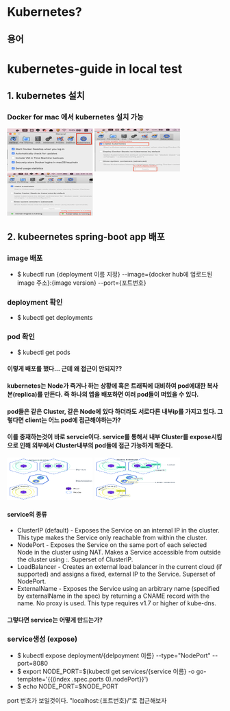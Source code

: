 # Kubernetes?


## 용어
# kubernetes-guide in local test

## 1. kubernetes 설치

### Docker for mac 에서 kubernetes 설치 가능
<img src="/images/install_kubernetes_1.png" width="200" height = "100"> 
<img src="/images/install_kubernetes_2.png" width="200" height = "100">
<img src="/images/install_kubernetes_3.png" width="200" height = "100">


## 2. kubeernetes spring-boot app 배포

### image 배포

* $ kubectl run {deployment 이름 지정} --image={docker hub에 업로드된 image 주소}:{image version} --port={포트번호}

### deployment 확인
* $ kubectl get deployments 

### pod 확인
* $ kubectl get pods

#### 이렇게 배포를 했다... 근데 왜 접근이 안되지??
#### kubernetes는 Node가 죽거나 하는 상황에 혹은 트래픽에 대비하여 pod에대한 복사본(replica)를 만든다. 즉 하나의 앱을 배포하면 여러 pod들이 떠있을 수 있다.
#### pod들은 같은 Cluster, 같은 Node에 있다 하더라도 서로다른 내부ip를 가지고 있다. 그렇다면 client는 어느 pod에 접근해야하는가?
#### 이를 중재하는것이 바로 servcie이다. service를 통해서 내부 Cluster를 expose시킴으로 인해 외부에서 Cluster내부의 pod들에 접근 가능하게 해준다.
<img src="/images/pods_and_service_relation.png" width="200" height = "100">
<img src="/images/pods_and_service_relation2.png" width="200" height = "100">

#### service의 종류

* ClusterIP (default) - Exposes the Service on an internal IP in the cluster. This type makes the Service only reachable from within the cluster.
* NodePort - Exposes the Service on the same port of each selected Node in the cluster using NAT. Makes a Service accessible from outside the cluster using <NodeIP>:<NodePort>. Superset of ClusterIP.
* LoadBalancer - Creates an external load balancer in the current cloud (if supported) and assigns a fixed, external IP to the Service. Superset of NodePort.
* ExternalName - Exposes the Service using an arbitrary name (specified by externalName in the spec) by returning a CNAME record with the name. No proxy is used. This type requires v1.7 or higher of kube-dns.
#### 그렇다면 service는 어떻게 만드는가?

### service생성 (expose)
* $ kubectl expose deployment/{delpoyment 이름} --type="NodePort" --port=8080
* $ export NODE_PORT=$(kubectl get services/{service 이름} -o go-template='{{(index .spec.ports 0).nodePort}}')
* $ echo NODE_PORT=$NODE_PORT

port 번호가 보일것이다. "localhost:{포트번호}/"로 접근해보자


